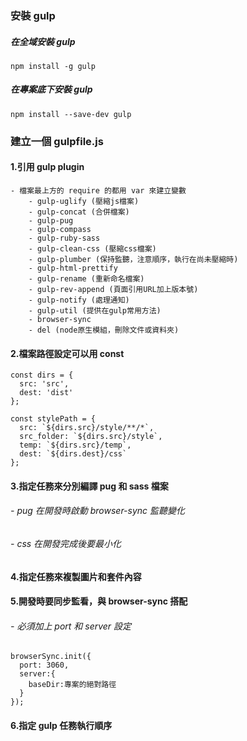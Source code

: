 ### 安裝 gulp 

##### 在全域安裝 gulp
```npm install -g gulp```

##### 在專案底下安裝 gulp
```npm install --save-dev gulp```


### 建立一個 gulpfile.js 

#### 1.引用 gulp plugin 
	- 檔案最上方的 require 的都用 var 來建立變數
		- gulp-uglify (壓縮js檔案)
		- gulp-concat (合併檔案)
		- gulp-pug 
		- gulp-compass
		- gulp-ruby-sass
		- gulp-clean-css (壓縮css檔案)
		- gulp-plumber (保持監聽，注意順序，執行在尚未壓縮時)
		- gulp-html-prettify
		- gulp-rename (重新命名檔案)
		- gulp-rev-append (頁面引用URL加上版本號)
		- gulp-notify (處理通知)
		- gulp-util (提供在gulp常用方法)
		- browser-sync
		- del (node原生模組，刪除文件或資料夾)

#### 2.檔案路徑設定可以用 const
```
const dirs = {
  src: 'src',
  dest: 'dist'
}; 

const stylePath = {
  src: `${dirs.src}/style/**/*`,
  src_folder: `${dirs.src}/style`,
  temp: `${dirs.src}/temp`,
  dest: `${dirs.dest}/css`
};
``` 

#### 3.指定任務來分別編譯 pug 和 sass 檔案
###### - pug 在開發時啟動 browser-sync 監聽變化
###### - css 在開發完成後要最小化

#### 4.指定任務來複製圖片和套件內容

#### 5.開發時要同步監看，與 browser-sync 搭配
###### - 必須加上 port 和 server 設定
```
browserSync.init({
  port: 3060,
  server:{
	baseDir:專案的絕對路徑
  }
});
```

#### 6.指定 gulp 任務執行順序
